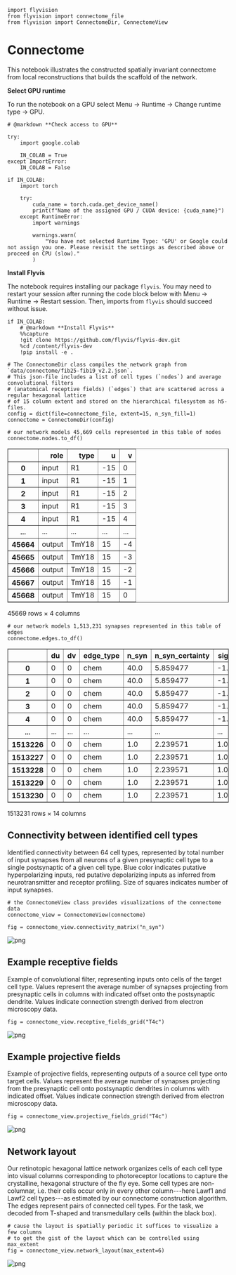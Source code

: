 ```
import flyvision
from flyvision import connectome_file
from flyvision import ConnectomeDir, ConnectomeView
```

# Connectome
This notebook illustrates the constructed spatially invariant connectome from local reconstructions that builds the
scaffold of the network.

**Select GPU runtime**

To run the notebook on a GPU select Menu -> Runtime -> Change runtime type -> GPU.


```
# @markdown **Check access to GPU**

try:
    import google.colab

    IN_COLAB = True
except ImportError:
    IN_COLAB = False

if IN_COLAB:
    import torch

    try:
        cuda_name = torch.cuda.get_device_name()
        print(f"Name of the assigned GPU / CUDA device: {cuda_name}")
    except RuntimeError:
        import warnings

        warnings.warn(
            "You have not selected Runtime Type: 'GPU' or Google could not assign you one. Please revisit the settings as described above or proceed on CPU (slow)."
        )
```

**Install Flyvis**

The notebook requires installing our package `flyvis`. You may need to restart your session after running the code block below with Menu -> Runtime -> Restart session. Then, imports from `flyvis` should succeed without issue.


```
if IN_COLAB:
    # @markdown **Install Flyvis**
    %%capture
    !git clone https://github.com/flyvis/flyvis-dev.git
    %cd /content/flyvis-dev
    !pip install -e .
```


```
# The ConnectomeDir class compiles the network graph from `data/connectome/fib25-fib19_v2.2.json`.
# This json-file includes a list of cell types (`nodes`) and average convolutional filters
# (anatomical receptive fields) (`edges`) that are scattered across a regular hexagonal lattice
# of 15 column extent and stored on the hierarchical filesystem as h5-files.
config = dict(file=connectome_file, extent=15, n_syn_fill=1)
connectome = ConnectomeDir(config)
```


```
# our network models 45,669 cells represented in this table of nodes
connectome.nodes.to_df()
```




<div>
<style scoped>
    .dataframe tbody tr th:only-of-type {
        vertical-align: middle;
    }

    .dataframe tbody tr th {
        vertical-align: top;
    }

    .dataframe thead th {
        text-align: right;
    }
</style>
<table border="1" class="dataframe">
  <thead>
    <tr style="text-align: right;">
      <th></th>
      <th>role</th>
      <th>type</th>
      <th>u</th>
      <th>v</th>
    </tr>
  </thead>
  <tbody>
    <tr>
      <th>0</th>
      <td>input</td>
      <td>R1</td>
      <td>-15</td>
      <td>0</td>
    </tr>
    <tr>
      <th>1</th>
      <td>input</td>
      <td>R1</td>
      <td>-15</td>
      <td>1</td>
    </tr>
    <tr>
      <th>2</th>
      <td>input</td>
      <td>R1</td>
      <td>-15</td>
      <td>2</td>
    </tr>
    <tr>
      <th>3</th>
      <td>input</td>
      <td>R1</td>
      <td>-15</td>
      <td>3</td>
    </tr>
    <tr>
      <th>4</th>
      <td>input</td>
      <td>R1</td>
      <td>-15</td>
      <td>4</td>
    </tr>
    <tr>
      <th>...</th>
      <td>...</td>
      <td>...</td>
      <td>...</td>
      <td>...</td>
    </tr>
    <tr>
      <th>45664</th>
      <td>output</td>
      <td>TmY18</td>
      <td>15</td>
      <td>-4</td>
    </tr>
    <tr>
      <th>45665</th>
      <td>output</td>
      <td>TmY18</td>
      <td>15</td>
      <td>-3</td>
    </tr>
    <tr>
      <th>45666</th>
      <td>output</td>
      <td>TmY18</td>
      <td>15</td>
      <td>-2</td>
    </tr>
    <tr>
      <th>45667</th>
      <td>output</td>
      <td>TmY18</td>
      <td>15</td>
      <td>-1</td>
    </tr>
    <tr>
      <th>45668</th>
      <td>output</td>
      <td>TmY18</td>
      <td>15</td>
      <td>0</td>
    </tr>
  </tbody>
</table>
<p>45669 rows × 4 columns</p>
</div>




```
# our network models 1,513,231 synapses represented in this table of edges
connectome.edges.to_df()
```




<div>
<style scoped>
    .dataframe tbody tr th:only-of-type {
        vertical-align: middle;
    }

    .dataframe tbody tr th {
        vertical-align: top;
    }

    .dataframe thead th {
        text-align: right;
    }
</style>
<table border="1" class="dataframe">
  <thead>
    <tr style="text-align: right;">
      <th></th>
      <th>du</th>
      <th>dv</th>
      <th>edge_type</th>
      <th>n_syn</th>
      <th>n_syn_certainty</th>
      <th>sign</th>
      <th>source_index</th>
      <th>source_type</th>
      <th>source_u</th>
      <th>source_v</th>
      <th>target_index</th>
      <th>target_type</th>
      <th>target_u</th>
      <th>target_v</th>
    </tr>
  </thead>
  <tbody>
    <tr>
      <th>0</th>
      <td>0</td>
      <td>0</td>
      <td>chem</td>
      <td>40.0</td>
      <td>5.859477</td>
      <td>-1.0</td>
      <td>0</td>
      <td>R1</td>
      <td>-15</td>
      <td>0</td>
      <td>5768</td>
      <td>L1</td>
      <td>-15</td>
      <td>0</td>
    </tr>
    <tr>
      <th>1</th>
      <td>0</td>
      <td>0</td>
      <td>chem</td>
      <td>40.0</td>
      <td>5.859477</td>
      <td>-1.0</td>
      <td>1</td>
      <td>R1</td>
      <td>-15</td>
      <td>1</td>
      <td>5769</td>
      <td>L1</td>
      <td>-15</td>
      <td>1</td>
    </tr>
    <tr>
      <th>2</th>
      <td>0</td>
      <td>0</td>
      <td>chem</td>
      <td>40.0</td>
      <td>5.859477</td>
      <td>-1.0</td>
      <td>2</td>
      <td>R1</td>
      <td>-15</td>
      <td>2</td>
      <td>5770</td>
      <td>L1</td>
      <td>-15</td>
      <td>2</td>
    </tr>
    <tr>
      <th>3</th>
      <td>0</td>
      <td>0</td>
      <td>chem</td>
      <td>40.0</td>
      <td>5.859477</td>
      <td>-1.0</td>
      <td>3</td>
      <td>R1</td>
      <td>-15</td>
      <td>3</td>
      <td>5771</td>
      <td>L1</td>
      <td>-15</td>
      <td>3</td>
    </tr>
    <tr>
      <th>4</th>
      <td>0</td>
      <td>0</td>
      <td>chem</td>
      <td>40.0</td>
      <td>5.859477</td>
      <td>-1.0</td>
      <td>4</td>
      <td>R1</td>
      <td>-15</td>
      <td>4</td>
      <td>5772</td>
      <td>L1</td>
      <td>-15</td>
      <td>4</td>
    </tr>
    <tr>
      <th>...</th>
      <td>...</td>
      <td>...</td>
      <td>...</td>
      <td>...</td>
      <td>...</td>
      <td>...</td>
      <td>...</td>
      <td>...</td>
      <td>...</td>
      <td>...</td>
      <td>...</td>
      <td>...</td>
      <td>...</td>
      <td>...</td>
    </tr>
    <tr>
      <th>1513226</th>
      <td>0</td>
      <td>0</td>
      <td>chem</td>
      <td>1.0</td>
      <td>2.239571</td>
      <td>1.0</td>
      <td>45664</td>
      <td>TmY18</td>
      <td>15</td>
      <td>-4</td>
      <td>45664</td>
      <td>TmY18</td>
      <td>15</td>
      <td>-4</td>
    </tr>
    <tr>
      <th>1513227</th>
      <td>0</td>
      <td>0</td>
      <td>chem</td>
      <td>1.0</td>
      <td>2.239571</td>
      <td>1.0</td>
      <td>45665</td>
      <td>TmY18</td>
      <td>15</td>
      <td>-3</td>
      <td>45665</td>
      <td>TmY18</td>
      <td>15</td>
      <td>-3</td>
    </tr>
    <tr>
      <th>1513228</th>
      <td>0</td>
      <td>0</td>
      <td>chem</td>
      <td>1.0</td>
      <td>2.239571</td>
      <td>1.0</td>
      <td>45666</td>
      <td>TmY18</td>
      <td>15</td>
      <td>-2</td>
      <td>45666</td>
      <td>TmY18</td>
      <td>15</td>
      <td>-2</td>
    </tr>
    <tr>
      <th>1513229</th>
      <td>0</td>
      <td>0</td>
      <td>chem</td>
      <td>1.0</td>
      <td>2.239571</td>
      <td>1.0</td>
      <td>45667</td>
      <td>TmY18</td>
      <td>15</td>
      <td>-1</td>
      <td>45667</td>
      <td>TmY18</td>
      <td>15</td>
      <td>-1</td>
    </tr>
    <tr>
      <th>1513230</th>
      <td>0</td>
      <td>0</td>
      <td>chem</td>
      <td>1.0</td>
      <td>2.239571</td>
      <td>1.0</td>
      <td>45668</td>
      <td>TmY18</td>
      <td>15</td>
      <td>0</td>
      <td>45668</td>
      <td>TmY18</td>
      <td>15</td>
      <td>0</td>
    </tr>
  </tbody>
</table>
<p>1513231 rows × 14 columns</p>
</div>



## Connectivity between identified cell types

Identified connectivity between 64 cell types, represented by total number of input synapses from all neurons of a given presynaptic cell type to a single postsynaptic of a given cell type. Blue color indicates putative hyperpolarizing inputs, red putative depolarizing inputs as inferred from neurotransmitter and receptor profiling. Size of squares indicates number of input synapses.


```
# the ConnectomeView class provides visualizations of the connectome data
connectome_view = ConnectomeView(connectome)
```


```
fig = connectome_view.connectivity_matrix("n_syn")
```



![png](01_flyvision_connectome_files/01_flyvision_connectome_11_0.png)



## Example receptive fields
Example of convolutional filter, representing inputs onto cells of the target cell type. Values represent the average number of synapses projecting from presynaptic cells in columns with indicated offset onto the postsynaptic dendrite. Values indicate connection strength derived from electron microscopy data.


```
fig = connectome_view.receptive_fields_grid("T4c")
```



![png](01_flyvision_connectome_files/01_flyvision_connectome_13_0.png)



## Example projective fields
Example of projective fields, representing outputs of a source cell type onto target cells. Values represent the average number of synapses projecting from the presynaptic cell onto postsynaptic dendrites in columns with indicated offset. Values indicate connection strength derived from electron microscopy data.


```
fig = connectome_view.projective_fields_grid("T4c")
```



![png](01_flyvision_connectome_files/01_flyvision_connectome_15_0.png)



## Network layout

Our retinotopic hexagonal lattice network organizes cells of each cell type into visual columns corresponding to photoreceptor locations to capture the crystalline, hexagonal structure of the fly eye. Some cell types are non-columnar, i.e. their cells occur only in every other column---here Lawf1 and Lawf2 cell types---as estimated by our connectome construction algorithm. The edges represent pairs of connected cell types. For the task, we decoded from T-shaped and transmedullary cells (within the black box).


```
# cause the layout is spatially periodic it suffices to visualize a few columns
# to get the gist of the layout which can be controlled using max_extent
fig = connectome_view.network_layout(max_extent=6)
```



![png](01_flyvision_connectome_files/01_flyvision_connectome_18_0.png)
